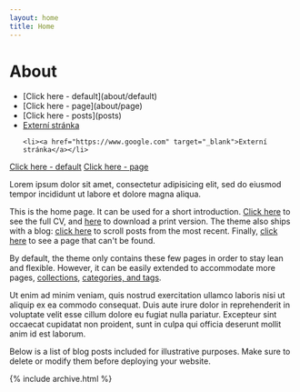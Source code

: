 ```yaml
---
layout: home
title: Home
---
```


# About


<ul>
    <li>[Click here - default](about/default)</li>
    <li>[Click here - page](about/page)</li>
    <li>[Click here - posts](posts)</li>
    <li><a href="{{ site.baseurl }}/about/default">Externí stránka</a></li>
    
    <li><a href="https://www.google.com" target="_blank">Externí stránka</a></li>
</ul>


[Click here - default](about/default)
[Click here - page](about/page)

Lorem ipsum dolor sit amet, consectetur adipisicing elit, sed do eiusmod tempor incididunt ut labore et dolore magna aliqua.

This is the home page. It can be used for a short introduction. [Click here](cv) to see the full CV, and [here](assets/files/cv.pdf) to download a print version. The theme also ships with a blog: [click here](posts) to scroll posts from the most recent. Finally, [click here](404) to see a page that can't be found.

By default, the theme only contains these few pages in order to stay lean and flexible. However, it can be easily extended to accommodate more pages, [collections](https://jekyllrb.com/docs/collections/), [categories, and tags](https://jekyllrb.com/docs/posts/#tags-and-categories).

Ut enim ad minim veniam, quis nostrud exercitation ullamco laboris nisi ut aliquip ex ea commodo consequat. Duis aute irure dolor in reprehenderit in voluptate velit esse cillum dolore eu fugiat nulla pariatur. Excepteur sint occaecat cupidatat non proident, sunt in culpa qui officia deserunt mollit anim id est laborum.

Below is a list of blog posts included for illustrative purposes. Make sure to delete or modify them before deploying your website.

{% include archive.html %}
